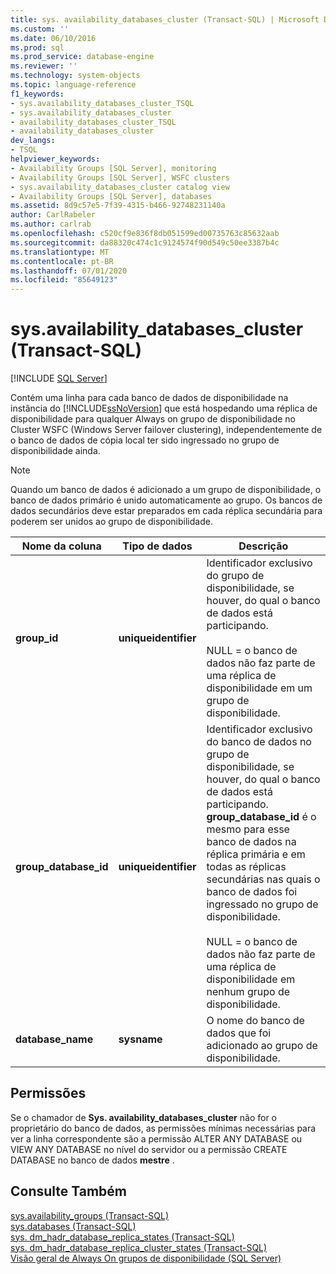 ```yaml
---
title: sys. availability_databases_cluster (Transact-SQL) | Microsoft Docs
ms.custom: ''
ms.date: 06/10/2016
ms.prod: sql
ms.prod_service: database-engine
ms.reviewer: ''
ms.technology: system-objects
ms.topic: language-reference
f1_keywords:
- sys.availability_databases_cluster_TSQL
- sys.availability_databases_cluster
- availability_databases_cluster_TSQL
- availability_databases_cluster
dev_langs:
- TSQL
helpviewer_keywords:
- Availability Groups [SQL Server], monitoring
- Availability Groups [SQL Server], WSFC clusters
- sys.availability_databases_cluster catalog view
- Availability Groups [SQL Server], databases
ms.assetid: 8d9c57e5-7f39-4315-b466-92748231140a
author: CarlRabeler
ms.author: carlrab
ms.openlocfilehash: c520cf9e836f8db051599ed00735763c85632aab
ms.sourcegitcommit: da88320c474c1c9124574f90d549c50ee3387b4c
ms.translationtype: MT
ms.contentlocale: pt-BR
ms.lasthandoff: 07/01/2020
ms.locfileid: "85649123"
---
```

# <a name="sysavailability_databases_cluster-transact-sql"></a>sys.availability_databases_cluster (Transact-SQL)
[!INCLUDE [SQL Server](../../includes/applies-to-version/sqlserver.md)]

  Contém uma linha para cada banco de dados de disponibilidade na instância do [!INCLUDE[ssNoVersion](../../includes/ssnoversion-md.md)] que está hospedando uma réplica de disponibilidade para qualquer Always on grupo de disponibilidade no Cluster WSFC (Windows Server failover clustering), independentemente de o banco de dados de cópia local ter sido ingressado no grupo de disponibilidade ainda.  
  
> [!NOTE]  
>  Quando um banco de dados é adicionado a um grupo de disponibilidade, o banco de dados primário é unido automaticamente ao grupo. Os bancos de dados secundários deve estar preparados em cada réplica secundária para poderem ser unidos ao grupo de disponibilidade.   
  
|Nome da coluna|Tipo de dados|Descrição|  
|-----------------|---------------|-----------------|  
|**group_id**|**uniqueidentifier**|Identificador exclusivo do grupo de disponibilidade, se houver, do qual o banco de dados está participando.<br /><br /> NULL = o banco de dados não faz parte de uma réplica de disponibilidade em um grupo de disponibilidade.|  
|**group_database_id**|**uniqueidentifier**|Identificador exclusivo do banco de dados no grupo de disponibilidade, se houver, do qual o banco de dados está participando. **group_database_id** é o mesmo para esse banco de dados na réplica primária e em todas as réplicas secundárias nas quais o banco de dados foi ingressado no grupo de disponibilidade.<br /><br /> NULL = o banco de dados não faz parte de uma réplica de disponibilidade em nenhum grupo de disponibilidade.|  
|**database_name**|**sysname**|O nome do banco de dados que foi adicionado ao grupo de disponibilidade.|  
  
## <a name="permissions"></a>Permissões  
 Se o chamador de **Sys. availability_databases_cluster** não for o proprietário do banco de dados, as permissões mínimas necessárias para ver a linha correspondente são a permissão ALTER ANY DATABASE ou VIEW ANY DATABASE no nível do servidor ou a permissão CREATE DATABASE no banco de dados **mestre** .  
  
## <a name="see-also"></a>Consulte Também  
 [sys.availability_groups &#40;Transact-SQL&#41;](../../relational-databases/system-catalog-views/sys-availability-groups-transact-sql.md)   
 [sys.databases &#40;Transact-SQL&#41;](../../relational-databases/system-catalog-views/sys-databases-transact-sql.md)   
 [sys. dm_hadr_database_replica_states &#40;Transact-SQL&#41;](../../relational-databases/system-dynamic-management-views/sys-dm-hadr-database-replica-states-transact-sql.md)   
 [sys. dm_hadr_database_replica_cluster_states &#40;Transact-SQL&#41;](../../relational-databases/system-dynamic-management-views/sys-dm-hadr-database-replica-cluster-states-transact-sql.md)   
 [Visão geral de Always On grupos de disponibilidade &#40;SQL Server&#41;](../../database-engine/availability-groups/windows/overview-of-always-on-availability-groups-sql-server.md)  
  
  

